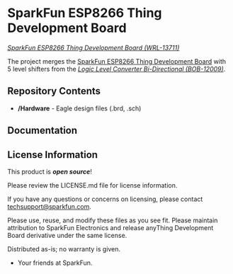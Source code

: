 SparkFun ESP8266 Thing Development Board
========================================

[*SparkFun ESP8266 Thing Development Board  (WRL-13711)*](https://www.sparkfun.com/products/13711)

The project merges the [SparkFun ESP8266 Thing Development Board](https://www.sparkfun.com/products/13711) with 5 level shifters from the [*Logic Level Converter Bi-Directional (BOB-12009)*](https://www.sparkfun.com/products/12009).

Repository Contents
-------------------

* **/Hardware** - Eagle design files (.brd, .sch)

Documentation
--------------



License Information
-------------------

This product is _**open source**_! 

Please review the LICENSE.md file for license information. 

If you have any questions or concerns on licensing, please contact techsupport@sparkfun.com.

Please use, reuse, and modify these files as you see fit. Please maintain attribution to SparkFun Electronics and release anyThing Development Board derivative under the same license.

Distributed as-is; no warranty is given.

- Your friends at SparkFun.
